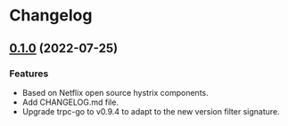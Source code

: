# Changelog

## [0.1.0](https://git.woa.com/trpc-go/trpc-filter/tree/hystrix/v0.1.0) (2022-07-25)

### Features

- Based on Netflix open source hystrix components.
- Add CHANGELOG.md file.
- Upgrade trpc-go to v0.9.4 to adapt to the new version filter signature.